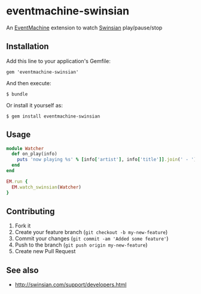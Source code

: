 # eventmachine-swinsian

An [EventMachine](http://wiki.github.com/eventmachine/eventmachine/) extension to watch [Swinsian](http://swinsian.com/) play/pause/stop

## Installation

Add this line to your application's Gemfile:

    gem 'eventmachine-swinsian'

And then execute:

    $ bundle

Or install it yourself as:

    $ gem install eventmachine-swinsian

## Usage

```ruby
module Watcher
  def on_play(info)
    puts 'now playing %s' % [info['artist'], info['title']].join(' - ')
  end
end

EM.run {
  EM.watch_swinsian(Watcher)
}
```

## Contributing

1. Fork it
2. Create your feature branch (`git checkout -b my-new-feature`)
3. Commit your changes (`git commit -am 'Added some feature'`)
4. Push to the branch (`git push origin my-new-feature`)
5. Create new Pull Request

## See also

- http://swinsian.com/support/developers.html
